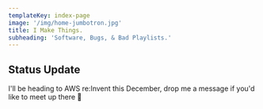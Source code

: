 ```yaml
---
templateKey: index-page
image: '/img/home-jumbotron.jpg'
title: I Make Things.
subheading: 'Software, Bugs, & Bad Playlists.'
---
```

## Status Update

I'll be heading to AWS re:Invent this December, drop me a message if you'd like to meet up there 🤟

